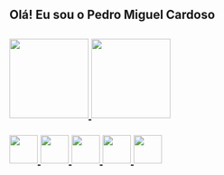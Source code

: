 <h2> Olá! Eu sou o Pedro Miguel Cardoso <h2>

<div>
  <a href="https://github.com/PedroMiguelCardoso">
  <img height="140em"src="https://github-readme-stats.vercel.app/api?username=PedroMiguelCardoso&show_icons=true&theme=shadow_red"/>
  <img height="140em"src="https://github-readme-stats.vercel.app/api/top-langs/?username=PedroMiguelCardoso&layout=compact&langs_count=16&theme=shadow_red"/>
</div>
  
  <br>
 
 <div>
   <img width="50em" src="https://cdn.jsdelivr.net/gh/devicons/devicon/icons/c/c-original.svg" />  
   <img width="50em" src="https://cdn.jsdelivr.net/gh/devicons/devicon/icons/csharp/csharp-original.svg" /> 
   <img width="50em" src="https://cdn.jsdelivr.net/gh/devicons/devicon/icons/html5/html5-original.svg" /> 
   <img width="50em" src="https://cdn.jsdelivr.net/gh/devicons/devicon/icons/css3/css3-original.svg" />
   <img width="50em" src="https://cdn.jsdelivr.net/gh/devicons/devicon/icons/javascript/javascript-original.svg" />                                                         
 </div>
 
 <div>
   
 </div>
